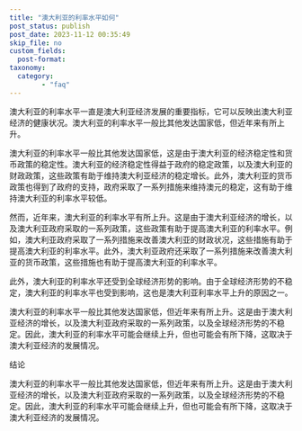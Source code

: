 ```yaml
---
title: "澳大利亚的利率水平如何"
post_status: publish
post_date: 2023-11-12 00:35:49
skip_file: no
custom_fields: 
  post-format: 
taxonomy:
  category:
        - "faq"
---
```


澳大利亚的利率水平一直是澳大利亚经济发展的重要指标，它可以反映出澳大利亚经济的健康状况。澳大利亚的利率水平一般比其他发达国家低，但近年来有所上升。

澳大利亚的利率水平一般比其他发达国家低，这是由于澳大利亚的经济稳定性和货币政策的稳定性。澳大利亚的经济稳定性得益于政府的稳定政策，以及澳大利亚的财政政策，这些政策有助于维持澳大利亚经济的稳定增长。此外，澳大利亚的货币政策也得到了政府的支持，政府采取了一系列措施来维持澳元的稳定，这有助于维持澳大利亚的利率水平较低。

然而，近年来，澳大利亚的利率水平有所上升。这是由于澳大利亚经济的增长，以及澳大利亚政府采取的一系列政策，这些政策有助于提高澳大利亚的利率水平。例如，澳大利亚政府采取了一系列措施来改善澳大利亚的财政状况，这些措施有助于提高澳大利亚的利率水平。此外，澳大利亚政府还采取了一系列措施来改善澳大利亚的货币政策，这些措施也有助于提高澳大利亚的利率水平。

此外，澳大利亚的利率水平还受到全球经济形势的影响。由于全球经济形势的不稳定，澳大利亚的利率水平也受到影响，这也是澳大利亚利率水平上升的原因之一。

澳大利亚的利率水平一般比其他发达国家低，但近年来有所上升。这是由于澳大利亚经济的增长，以及澳大利亚政府采取的一系列政策，以及全球经济形势的不稳定。因此，澳大利亚的利率水平可能会继续上升，但也可能会有所下降，这取决于澳大利亚经济的发展情况。

结论

澳大利亚的利率水平一般比其他发达国家低，但近年来有所上升。这是由于澳大利亚经济的增长，以及澳大利亚政府采取的一系列政策，以及全球经济形势的不稳定。因此，澳大利亚的利率水平可能会继续上升，但也可能会有所下降，这取决于澳大利亚经济的发展情况。
